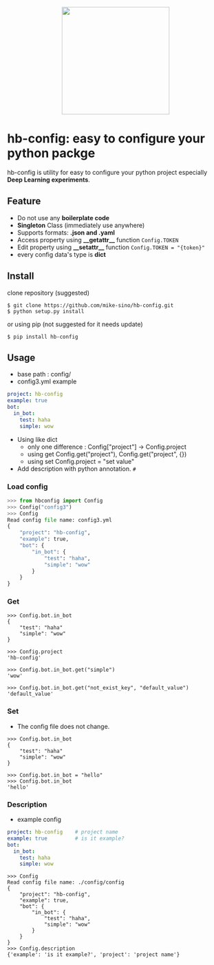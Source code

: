 
<p align="center">
  <img src="images/logo.png" width=250>
</p>

# hb-config: easy to configure your python packge


hb-config is utility for easy to configure your python project especially **Deep Learning experiments**.  

## Feature

- Do not use any **boilerplate code**
- **Singleton** Class (immediately use anywhere)
- Supports formats: **.json and .yaml**
- Access property using **\_\_getattr\_\_** function ```Config.TOKEN```
- Edit property using **\_\_setattr\_\_** function ```Config.TOKEN = "{token}"```
- every config data's type is **dict**


## Install

clone repository (suggested)

```
$ git clone https://github.com/mike-sino/hb-config.git
$ python setup.py install
```

or using pip (not suggested for it needs update)

```
$ pip install hb-config
```


## Usage

- base path : config/
- config3.yml example

```yml
project: hb-config
example: true
bot:
  in_bot:
    test: haha
    simple: wow
```

- Using like dict
	- only one difference : Config["project"] -> Config.project
	- using get Config.get("project"), Config.get("project", {})
	- using set Config.project = "set value" 
- Add description with python annotation. `#` 

### Load config

```python
>>> from hbconfig import Config
>>> Config("config3")
>>> Config
Read config file name: config3.yml
{
    "project": "hb-config",
    "example": true,
    "bot": {
        "in_bot": {
            "test": "haha",
            "simple": "wow"
        }
    }
}
```

### Get
```
>>> Config.bot.in_bot
{
    "test": "haha"
    "simple": "wow"
}

>>> Config.project
'hb-config'

>>> Config.bot.in_bot.get("simple")
'wow'

>>> Config.bot.in_bot.get("not_exist_key", "default_value")
'default_value'
```

### Set 

- The config file does not change.

```
>>> Config.bot.in_bot
{
    "test": "haha"
    "simple": "wow"
}

>>> Config.bot.in_bot = "hello"
>>> Config.bot.in_bot
'hello'

```

### Description

- example config

```yml
project: hb-config    # project name
example: true         # is it example?
bot:
  in_bot:
    test: haha
    simple: wow
```

```
>>> Config
Read config file name: ./config/config
{
    "project": "hb-config",
    "example": true,
    "bot": {
        "in_bot": {
            "test": "haha",
            "simple": "wow"
        }
    }
}
>>> Config.description
{'example': 'is it example?', 'project': 'project name'}
```


